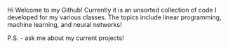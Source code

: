 Hi Welcome to my Github! 
Currently it is an unsorted collection of code I developed for my various classes. 
The topics include linear programming, machine learning, and neural networks! 

P.S. - ask me about my current projects!
